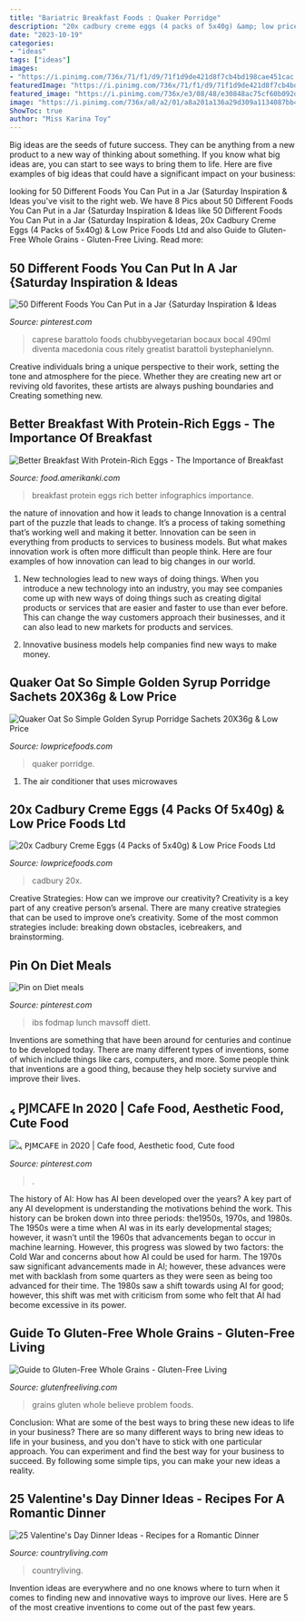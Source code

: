 ```yaml
---
title: "Bariatric Breakfast Foods : Quaker Porridge"
description: "20x cadbury creme eggs (4 packs of 5x40g) &amp; low price foods ltd"
date: "2023-10-19"
categories:
- "ideas"
tags: ["ideas"]
images:
- "https://i.pinimg.com/736x/71/f1/d9/71f1d9de421d8f7cb4bd198cae451cac.jpg"
featuredImage: "https://i.pinimg.com/736x/71/f1/d9/71f1d9de421d8f7cb4bd198cae451cac.jpg"
featured_image: "https://i.pinimg.com/736x/e3/08/48/e30848ac75cf60b092d8b131997e0084.jpg"
image: "https://i.pinimg.com/736x/a8/a2/01/a8a201a136a29d309a1134087bb4e715.jpg"
ShowToc: true
author: "Miss Karina Toy"
---
```



Big ideas are the seeds of future success. They can be anything from a new product to a new way of thinking about something. If you know what big ideas are, you can start to see ways to bring them to life. Here are five examples of big ideas that could have a significant impact on your business:

	

		
looking for 50 Different Foods You Can Put in a Jar {Saturday Inspiration &amp; Ideas you've visit to the right web. We have 8 Pics about 50 Different Foods You Can Put in a Jar {Saturday Inspiration &amp; Ideas like 50 Different Foods You Can Put in a Jar {Saturday Inspiration &amp; Ideas, 20x Cadbury Creme Eggs (4 Packs of 5x40g) &amp; Low Price Foods Ltd and also Guide to Gluten-Free Whole Grains - Gluten-Free Living. Read more:
		
    
## 50 Different Foods You Can Put In A Jar {Saturday Inspiration &amp; Ideas

<img loading=lazy src="https://i.pinimg.com/736x/71/f1/d9/71f1d9de421d8f7cb4bd198cae451cac.jpg" onerror="this.onerror=null;this.src='https://tse3.mm.bing.net/th?id=OIP.Yp-zaYI63uy0Ndy7x-9dcwHaKn&amp;pid=15.1';" alt="50 Different Foods You Can Put in a Jar {Saturday Inspiration &amp; Ideas">

_Source: pinterest.com_

>caprese barattolo foods chubbyvegetarian bocaux bocal 490ml diventa macedonia cous ritely greatist barattoli bystephanielynn. 

	

Creative individuals bring a unique perspective to their work, setting the tone and atmosphere for the piece. Whether they are creating new art or reviving old favorites, these artists are always pushing boundaries and Creating something new.

    
## Better Breakfast With Protein-Rich Eggs - The Importance Of Breakfast

<img loading=lazy src="https://food.amerikanki.com/wp-content/uploads/2020/09/Better-Breakfast-With-Protein-Rich-Eggs.jpg" onerror="this.onerror=null;this.src='https://tse4.mm.bing.net/th?id=OIP.CGOKllwneZJwdjyHaTPYhAHaOI&amp;pid=15.1';" alt="Better Breakfast With Protein-Rich Eggs - The Importance of Breakfast">

_Source: food.amerikanki.com_

>breakfast protein eggs rich better infographics importance. 

	

the nature of innovation and how it leads to change
Innovation is a central part of the puzzle that leads to change. It’s a process of taking something that’s working well and making it better. Innovation can be seen in everything from products to services to business models. But what makes innovation work is often more difficult than people think. Here are four examples of how innovation can lead to big changes in our world.
1) New technologies lead to new ways of doing things. When you introduce a new technology into an industry, you may see companies come up with new ways of doing things such as creating digital products or services that are easier and faster to use than ever before. This can change the way customers approach their businesses, and it can also lead to new markets for products and services.

2) Innovative business models help companies find new ways to make money.

    
## Quaker Oat So Simple Golden Syrup Porridge Sachets 20X36g &amp; Low Price

<img loading=lazy src="https://cdn.shopify.com/s/files/1/2259/2695/products/image_013e9023-1613-4c8d-9ebc-a4845ea852c3_1024x1024.jpg?v=1571609455" onerror="this.onerror=null;this.src='https://tse3.mm.bing.net/th?id=OIP.hLRdffJ_6_TlzAi24Lbs_wHaJ4&amp;pid=15.1';" alt="Quaker Oat So Simple Golden Syrup Porridge Sachets 20X36g &amp; Low Price">

_Source: lowpricefoods.com_

>quaker porridge. 

	

1. The air conditioner that uses microwaves

    
## 20x Cadbury Creme Eggs (4 Packs Of 5x40g) &amp; Low Price Foods Ltd

<img loading=lazy src="https://cdn.shopify.com/s/files/1/2259/2695/products/image_aaf3526d-0b65-4ebe-a0a1-ee33a1294359_1024x1024.jpg?v=1586981367" onerror="this.onerror=null;this.src='https://tse2.mm.bing.net/th?id=OIP.HdU6NxDzjLT5IQPUhRxwrAHaJ4&amp;pid=15.1';" alt="20x Cadbury Creme Eggs (4 Packs of 5x40g) &amp; Low Price Foods Ltd">

_Source: lowpricefoods.com_

>cadbury 20x. 

	

Creative Strategies: How can we improve our creativity?
Creativity is a key part of any creative person’s arsenal. There are many creative strategies that can be used to improve one’s creativity. Some of the most common strategies include: breaking down obstacles, icebreakers, and brainstorming.

    
## Pin On Diet Meals

<img loading=lazy src="https://i.pinimg.com/736x/e3/08/48/e30848ac75cf60b092d8b131997e0084.jpg" onerror="this.onerror=null;this.src='https://tse4.mm.bing.net/th?id=OIP.5NJfBVr7oljcAVUhV4YbPwHaQJ&amp;pid=15.1';" alt="Pin on Diet meals">

_Source: pinterest.com_

>ibs fodmap lunch mavsoff diett. 

	

Inventions are something that have been around for centuries and continue to be developed today. There are many different types of inventions, some of which include things like cars, computers, and more. Some people think that inventions are a good thing, because they help society survive and improve their lives.

    
## ៹ 𝖯𝖩𝖬𝖢𝖠𝖥𝖤 In 2020 | Cafe Food, Aesthetic Food, Cute Food

<img loading=lazy src="https://i.pinimg.com/736x/a8/a2/01/a8a201a136a29d309a1134087bb4e715.jpg" onerror="this.onerror=null;this.src='https://tse1.mm.bing.net/th?id=OIP.gP8Y-CfxuFR-G7Dw-3EOzAHaHQ&amp;pid=15.1';" alt="៹ 𝖯𝖩𝖬𝖢𝖠𝖥𝖤 in 2020 | Cafe food, Aesthetic food, Cute food">

_Source: pinterest.com_

>. 

	

The history of AI: How has AI been developed over the years?
A key part of any AI development is understanding the motivations behind the work. This history can be broken down into three periods: the1950s, 1970s, and 1980s. The 1950s were a time when AI was in its early developmental stages; however, it wasn’t until the 1960s that advancements began to occur in machine learning. However, this progress was slowed by two factors: the Cold War and concerns about how AI could be used for harm. The 1970s saw significant advancements made in AI; however, these advances were met with backlash from some quarters as they were seen as being too advanced for their time. The 1980s saw a shift towards using AI for good; however, this shift was met with criticism from some who felt that AI had become excessive in its power.

    
## Guide To Gluten-Free Whole Grains - Gluten-Free Living

<img loading=lazy src="https://cdn.glutenfreeliving.com/2016/12/GF-Grains-image.jpg" onerror="this.onerror=null;this.src='https://tse4.mm.bing.net/th?id=OIP.qL816xnc4uGmQcJ70Ss3dAHaDo&amp;pid=15.1';" alt="Guide to Gluten-Free Whole Grains - Gluten-Free Living">

_Source: glutenfreeliving.com_

>grains gluten whole believe problem foods. 

	

Conclusion: What are some of the best ways to bring these new ideas to life in your business?
There are so many different ways to bring new ideas to life in your business, and you don't have to stick with one particular approach. You can experiment and find the best way for your business to succeed. By following some simple tips, you can make your new ideas a reality.

    
## 25 Valentine&#039;s Day Dinner Ideas - Recipes For A Romantic Dinner

<img loading=lazy src="http://clv.h-cdn.co/assets/16/01/1452275586-gettyimages-556438689.jpg" onerror="this.onerror=null;this.src='https://tse4.mm.bing.net/th?id=OIP.Qt8gI_QViAEAVeBoZ8260AHaLH&amp;pid=15.1';" alt="25 Valentine&#039;s Day Dinner Ideas - Recipes for a Romantic Dinner">

_Source: countryliving.com_

>countryliving. 

	

Invention ideas are everywhere and no one knows where to turn when it comes to finding new and innovative ways to improve our lives. Here are 5 of the most creative inventions to come out of the past few years.

